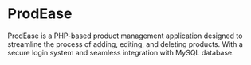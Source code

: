 # ProdEase
ProdEase is a PHP-based product management application designed to streamline the process of adding, editing, and deleting products. With a secure login system and seamless integration with MySQL database.
